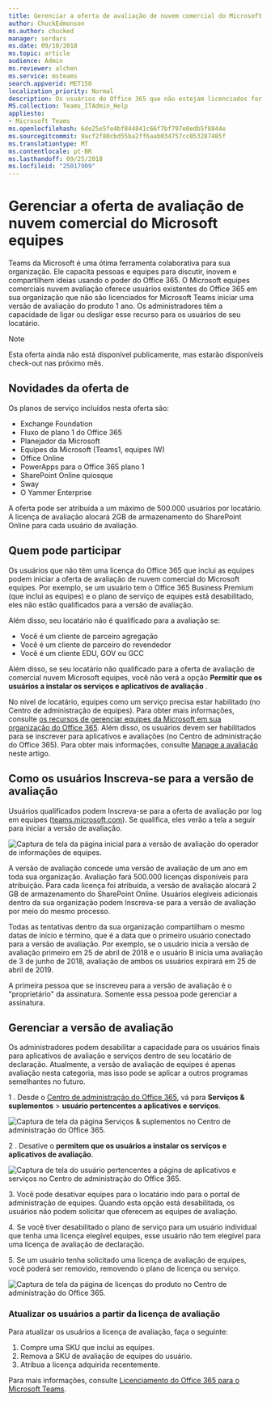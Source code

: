 ```yaml
---
title: Gerenciar a oferta de avaliação de nuvem comercial do Microsoft equipes
author: ChuckEdmonson
ms.author: chucked
manager: serdars
ms.date: 09/10/2018
ms.topic: article
audience: Admin
ms.reviewer: alchen
ms.service: msteams
search.appverid: MET150
localization_priority: Normal
description: Os usuários do Office 365 que não estejam licenciados for Microsoft Teams podem iniciar uma versão de avaliação das equipes 1 ano.
MS.collection: Teams_ITAdmin_Help
appliesto:
- Microsoft Teams
ms.openlocfilehash: 6de25e5fe4bf844841c66f7bf797e0edb5f8844e
ms.sourcegitcommit: 9acf2f80cbd55ba2ff6aab034757cc053287485f
ms.translationtype: MT
ms.contentlocale: pt-BR
ms.lasthandoff: 09/25/2018
ms.locfileid: "25017909"
---
```

<a name="manage-the-microsoft-teams-commercial-cloud-trial-offer"></a>Gerenciar a oferta de avaliação de nuvem comercial do Microsoft equipes
=======================================================

Teams da Microsoft é uma ótima ferramenta colaborativa para sua organização. Ele capacita pessoas e equipes para discutir, inovem e compartilhem ideias usando o poder do Office 365. O Microsoft equipes comerciais nuvem avaliação oferece usuários existentes do Office 365 em sua organização que não são licenciados for Microsoft Teams iniciar uma versão de avaliação do produto 1 ano. Os administradores têm a capacidade de ligar ou desligar esse recurso para os usuários de seu locatário.

> [!NOTE]
> Esta oferta ainda não está disponível publicamente, mas estarão disponíveis check-out nas próximo mês.

## <a name="whats-in-the-offer"></a>Novidades da oferta de

Os planos de serviço incluídos nesta oferta são:

- Exchange Foundation
- Fluxo de plano 1 do Office 365
- Planejador da Microsoft
- Equipes da Microsoft (Teams1, equipes IW)
- Office Online
- PowerApps para o Office 365 plano 1
- SharePoint Online quiosque
- Sway
- O Yammer Enterprise

A oferta pode ser atribuída a um máximo de 500.000 usuários por locatário. A licença de avaliação alocará 2GB de armazenamento do SharePoint Online para cada usuário de avaliação.

## <a name="who-is-eligible"></a>Quem pode participar

Os usuários que não têm uma licença do Office 365 que inclui as equipes podem iniciar a oferta de avaliação de nuvem comercial do Microsoft equipes. Por exemplo, se um usuário tem o Office 365 Business Premium (que inclui as equipes) e o plano de serviço de equipes está desabilitado, eles não estão qualificados para a versão de avaliação.

Além disso, seu locatário não é qualificado para a avaliação se: 
- Você é um cliente de parceiro agregação
- Você é um cliente de parceiro do revendedor
- Você é um cliente EDU, GOV ou GCC

Além disso, se seu locatário não qualificado para a oferta de avaliação de comercial nuvem Microsoft equipes, você não verá a opção **Permitir que os usuários a instalar os serviços e aplicativos de avaliação** .

No nível de locatário, equipes como um serviço precisa estar habilitado (no Centro de administração de equipes). Para obter mais informações, consulte [os recursos de gerenciar equipes da Microsoft em sua organização do Office 365](enable-features-office-365.md). Além disso, os usuários devem ser habilitados para se inscrever para aplicativos e avaliações (no Centro de administração do Office 365). Para obter mais informações, consulte [Manage a avaliação](#manage-the-trial) neste artigo.

## <a name="how-users-sign-up-for-the-trial"></a>Como os usuários Inscreva-se para a versão de avaliação

Usuários qualificados podem Inscreva-se para a oferta de avaliação por log em equipes ([teams.microsoft.com](https://teams.microsoft.com)). Se qualifica, eles verão a tela a seguir para iniciar a versão de avaliação. 

![Captura de tela da página inicial para a versão de avaliação do operador de informações de equipes.](media/iw-trial-start-screen.png)

A versão de avaliação concede uma versão de avaliação de um ano em toda sua organização. Avaliação fará 500.000 licenças disponíveis para atribuição. Para cada licença foi atribuída, a versão de avaliação alocará 2 GB de armazenamento do SharePoint Online. Usuários elegíveis adicionais dentro da sua organização podem Inscreva-se para a versão de avaliação por meio do mesmo processo.

Todas as tentativas dentro da sua organização compartilham o mesmo datas de início e término, que é a data que o primeiro usuário conectado para a versão de avaliação. Por exemplo, se o usuário inicia a versão de avaliação primeiro em 25 de abril de 2018 e o usuário B inicia uma avaliação de 3 de junho de 2018, avaliação de ambos os usuários expirará em 25 de abril de 2019.

A primeira pessoa que se inscreveu para a versão de avaliação é o "proprietário" da assinatura. Somente essa pessoa pode gerenciar a assinatura. 

## <a name="manage-the-trial"></a>Gerenciar a versão de avaliação

Os administradores podem desabilitar a capacidade para os usuários finais para aplicativos de avaliação e serviços dentro de seu locatário de declaração. Atualmente, a versão de avaliação de equipes é apenas avaliação nesta categoria, mas isso pode se aplicar a outros programas semelhantes no futuro. 

1 \. Desde o [Centro de administração do Office 365](https://portal.office.com/adminportal/home), vá para **Serviços & suplementos** > **usuário pertencentes a aplicativos e serviços**.

![Captura de tela da página Serviços & suplementos no Centro de administração do Office 365.](media/iw-trial-enable-1.png)

2 \. Desative o **permitem que os usuários a instalar os serviços e aplicativos de avaliação**.

![Captura de tela do usuário pertencentes a página de aplicativos e serviços no Centro de administração do Office 365.](media/iw-trial-enable-2.png)

3\. Você pode desativar equipes para o locatário indo para o portal de administração de equipes. Quando esta opção está desabilitada, os usuários não podem solicitar que oferecem as equipes de avaliação.

4\. Se você tiver desabilitado o plano de serviço para um usuário individual que tenha uma licença elegível equipes, esse usuário não tem elegível para uma licença de avaliação de declaração.

5\. Se um usuário tenha solicitado uma licença de avaliação de equipes, você poderá ser removido, removendo o plano de licença ou serviço. 

![Captura de tela da página de licenças do produto no Centro de administração do Office 365.](media/iw-trial-enable-3.png)

### <a name="upgrade-users-from-the-trial-license"></a>Atualizar os usuários a partir da licença de avaliação

Para atualizar os usuários a licença de avaliação, faça o seguinte:

1. Compre uma SKU que inclui as equipes.
2. Remova a SKU de avaliação de equipes do usuário.
3. Atribua a licença adquirida recentemente.

Para mais informações, consulte [Licenciamento do Office 365 para o Microsoft Teams](Office-365-licensing.md).